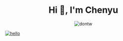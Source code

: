 <h1 align="center">Hi 👋, I'm Chenyu</h1>

<p align="center"> <img src="https://github-readme-stats.vercel.app/api?username=dontw&show_icons=true" alt="dontw" /> </p>



[![hello](https://www.randos.online/u/dontw)](https://randos.online/u/dontw/next)

<!--
**dontw/dontw** is a ✨ _special_ ✨ repository because its `README.md` (this file) appears on your GitHub profile.

Here are some ideas to get you started:

- 🔭 I’m currently working on ...
- 🌱 I’m currently learning ...
- 👯 I’m looking to collaborate on ...
- 🤔 I’m looking for help with ...
- 💬 Ask me about ...
- 📫 How to reach me: ...
- 😄 Pronouns: ...
- ⚡ Fun fact: ...
-->
